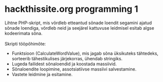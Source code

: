 # hackthissite.org programming 1

Lihtne PHP-skript, mis võrdleb etteantud sõnade loendit segamini ajatud sõnade loendiga, võrdleb neid ja seejärel kattuvuse leidmisel esitab algse kodeerimata sõna.<br><br>
Skripti tööpõhimõte:
- Funktsioon (CalculateWordValue), mis jagab sõna üksikuteks tähtedeks, sorteerib tähestikulises järjekorras, ühendab stringiks.
- Lugeda failidest sõnaloendid ja koostada massiivid.
- Sõnaloendite loopimine, assotsiatiivse massiivi salvestamine.
- Vastete leidmine ja esitamine.
